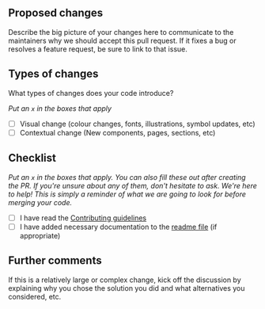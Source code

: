 ## Proposed changes

Describe the big picture of your changes here to communicate to the maintainers why we should accept this pull request. If it fixes a bug or resolves a feature request, be sure to link to that issue.

## Types of changes

What types of changes does your code introduce?

_Put an `x` in the boxes that apply_

- [ ] Visual change (colour changes, fonts, illustrations, symbol updates, etc)
- [ ] Contextual change (New components, pages, sections, etc)

## Checklist

_Put an `x` in the boxes that apply. You can also fill these out after creating the PR. If you're unsure about any of them, don't hesitate to ask. We're here to help! This is simply a reminder of what we are going to look for before merging your code._

- [ ] I have read the [Contributing guidelines](./contributing.md)
- [ ] I have added necessary documentation to the [readme file](./readme.md) (if appropriate)

## Further comments

If this is a relatively large or complex change, kick off the discussion by explaining why you chose the solution you did and what alternatives you considered, etc.
